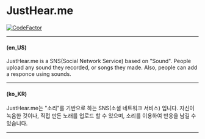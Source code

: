 # JustHear.me
[![CodeFactor](https://www.codefactor.io/repository/github/team-if/justhear.me/badge/master)](https://www.codefactor.io/repository/github/team-if/justhear.me/overview/master)

---
#### (en_US)

JustHear.me is a SNS(Social Network Service) based on "Sound". People upload any sound they recorded, or songs they made. Also, people can add a responce using sounds.

---
#### (ko_KR)

JustHear.me는 "소리"를 기반으로 하는 SNS(소셜 네트워크 서비스) 입니다. 자신이 녹음한 것이나, 직접 만든 노래를 업로드 할 수 있으며, 소리를 이용하여 반응을 남길 수 있습니다.

---

